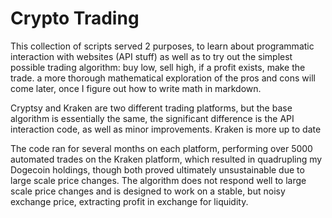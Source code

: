 # Crypto Trading

This collection of scripts served 2 purposes, to learn about programmatic interaction with websites (API stuff) as well as to try out the simplest possible trading algorithm: buy low, sell high, if a profit exists, make the trade. a more thorough mathematical exploration of the pros and cons will come later, once I figure out how to write math in markdown. 

Cryptsy and Kraken are two different trading platforms, but the base algorithm is essentially the same, the significant difference is the API interaction code, as well as minor improvements. Kraken is more up to date

The code ran for several months on each platform, performing over 5000 automated trades on the Kraken platform, which resulted in quadrupling my Dogecoin holdings, though both proved ultimately unsustainable due to large scale price changes. The algorithm does not respond well to large scale price changes and is designed to work on a stable, but noisy exchange price, extracting profit in exchange for liquidity.

